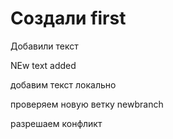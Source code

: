 ﻿# Создали first

Добавили текст

NEw text added

добавим текст локально

проверяем новую ветку newbranch

разрешаем конфликт
